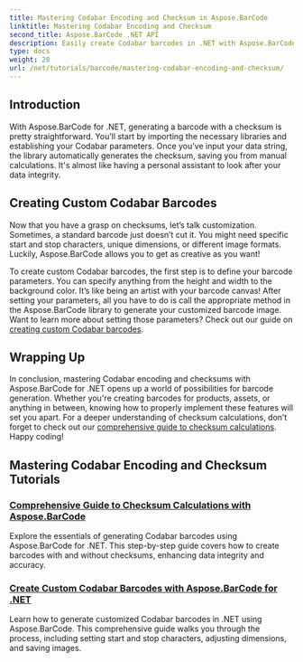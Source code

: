 ```yaml
---
title: Mastering Codabar Encoding and Checksum in Aspose.BarCode
linktitle: Mastering Codabar Encoding and Checksum
second_title: Aspose.BarCode .NET API
description: Easily create Codabar barcodes in .NET with Aspose.BarCode. Explore tutorials on checksum calculations and custom barcode generation.
type: docs
weight: 20
url: /net/tutorials/barcode/mastering-codabar-encoding-and-checksum/
---
```

## Introduction

With Aspose.BarCode for .NET, generating a barcode with a checksum is pretty straightforward. You’ll start by importing the necessary libraries and establishing your Codabar parameters. Once you’ve input your data string, the library automatically generates the checksum, saving you from manual calculations. It's almost like having a personal assistant to look after your data integrity.

## Creating Custom Codabar Barcodes

Now that you have a grasp on checksums, let’s talk customization. Sometimes, a standard barcode just doesn’t cut it. You might need specific start and stop characters, unique dimensions, or different image formats. Luckily, Aspose.BarCode allows you to get as creative as you want!

To create custom Codabar barcodes, the first step is to define your barcode parameters. You can specify anything from the height and width to the background color. It’s like being an artist with your barcode canvas! After setting your parameters, all you have to do is call the appropriate method in the Aspose.BarCode library to generate your customized barcode image. Want to learn more about setting those parameters? Check out our guide on [creating custom Codabar barcodes](./custom-codabar-barcodes/).

## Wrapping Up

In conclusion, mastering Codabar encoding and checksums with Aspose.BarCode for .NET opens up a world of possibilities for barcode generation. Whether you're creating barcodes for products, assets, or anything in between, knowing how to properly implement these features will set you apart. For a deeper understanding of checksum calculations, don’t forget to check out our [comprehensive guide to checksum calculations](./guide-to-checksum-calculation/). Happy coding!


## Mastering Codabar Encoding and Checksum Tutorials
### [Comprehensive Guide to Checksum Calculations with Aspose.BarCode](./guide-to-checksum-calculation/)
Explore the essentials of generating Codabar barcodes using Aspose.BarCode for .NET. This step-by-step guide covers how to create barcodes with and without checksums, enhancing data integrity and accuracy.
### [Create Custom Codabar Barcodes with Aspose.BarCode for .NET](./custom-codabar-barcodes/)
Learn how to generate customized Codabar barcodes in .NET using Aspose.BarCode. This comprehensive guide walks you through the process, including setting start and stop characters, adjusting dimensions, and saving images.